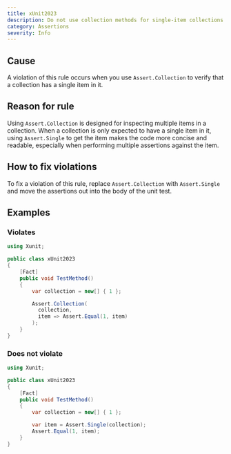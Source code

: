 ```yaml
---
title: xUnit2023
description: Do not use collection methods for single-item collections
category: Assertions
severity: Info
---
```


## Cause

A violation of this rule occurs when you use `Assert.Collection` to verify that a collection
has a single item in it.

## Reason for rule

Using `Assert.Collection` is designed for inspecting multiple items in a collection. When a
collection is only expected to have a single item in it, using `Assert.Single` to get the item
makes the code more concise and readable, especially when performing multiple assertions against
the item.

## How to fix violations

To fix a violation of this rule, replace `Assert.Collection` with `Assert.Single` and move the
assertions out into the body of the unit test.

## Examples

### Violates

```csharp
using Xunit;

public class xUnit2023
{
    [Fact]
    public void TestMethod()
    {
        var collection = new[] { 1 };

        Assert.Collection(
          collection,
          item => Assert.Equal(1, item)
        );
    }
}
```

### Does not violate

```csharp
using Xunit;

public class xUnit2023
{
    [Fact]
    public void TestMethod()
    {
        var collection = new[] { 1 };

        var item = Assert.Single(collection);
        Assert.Equal(1, item);
    }
}
```
